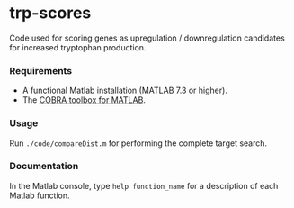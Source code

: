 
# trp-scores

Code used for scoring genes as upregulation / downregulation candidates for increased tryptophan production.

### Requirements

* A functional Matlab installation (MATLAB 7.3 or higher).
* The [COBRA toolbox for MATLAB](https://github.com/opencobra/cobratoolbox).

### Usage

Run `./code/compareDist.m` for performing the complete target search.

### Documentation

In the Matlab console, type `help function_name` for a description of each Matlab function.
